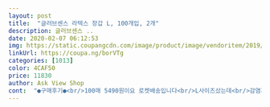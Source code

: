 ```yaml
---
layout: post 
title:  "글러브센스 라텍스 장갑 L, 100개입, 2개" 
description: 글러브센스 ..
date: 2020-02-07 06:12:53 
img: https://static.coupangcdn.com/image/product/image/vendoritem/2019/06/14/4412332887/335f2234-666d-4cd7-a88f-971dc8e31b43.jpg 
linkUrl: https://coupa.ng/borVTg 
categories: [1013] 
color: 4CAF50 
price: 11830 
author: Ask View Shop 
cont:  "●구매후기●<br/>100매 5490원이요 로켓배송입니다<br/>L사이즈샀는데<br/>감염자가 아니라더라도 생각만해도더럽고 구역질남<br/>고무알레르기가 있으신분들은  합성고무로 만들어진 니트릴장갑으로 사용해보세요^^<br/>그래서 비닐장갑 대신.<br/>.<br/>라텍스로 대신쓰고있습니다~!<br/>글러브센스 라텍스장갑... <br/>.<br/><br/>남성분들은 L~~~~~~<br/>남자용<br/>냄새는 조금 나요<br/>다용도로 이용하고있네요^^<br/>대용량<br/>두께나 탄성, 내구성도 좋구요~~<br/>따뜻해져서 장갑도 못끼고<br/>또 고무성분으로 되어있어서 잘 늘어나고!<br/>라텍스장갑은 쓰레기매립시 자연상태에서 생분해가 되기때문에  환경오염 걱정을 조금 덜할수있다고해요<br/>마스크 소독제와 더불어 값이 오른듯<br/>석계역 침바르는 영상보고 경악해서 샀어요<br/>손이 작으신 여성분들은 s 사이즈 추천드립니다^^<br/>손이커요 잘맞아요<br/>아이들은 슬라임놀이할때도 끼고 하구요 ㅎㅎㅎ<br/>여유있는걸로 산다고샀는데<br/>여자분들한테는 커요<br/>전 고무 알레르기 없어서 파우더프리사용하고있는데요~~<br/>전 요리할때도 사용하고, 청소할때도 사용합니다!!<br/>제가 보통 여성보단... <br/>손이 조금 큰 편인데 m 사이즈 넉넉히 잘맞아요~<br/>참고로 손가락두께가 커서 가죽장갑을 여성용을 못쓰고 남성용 작은사이즈를 쓰는데  이건 저한테 크네요<br/>최근들어 라텍스장갑을 사용하기 시작했는데요<br/>추울땐 장갑끼고다녔는데<br/>휴지뽑듯 뽑아 쓸수있어 편리해요<br/>" 
---
```

